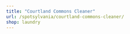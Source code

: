 ```yaml
---
title: "Courtland Commons Cleaner"
url: /spotsylvania/courtland-commons-cleaner/
shop: laundry
---
```

